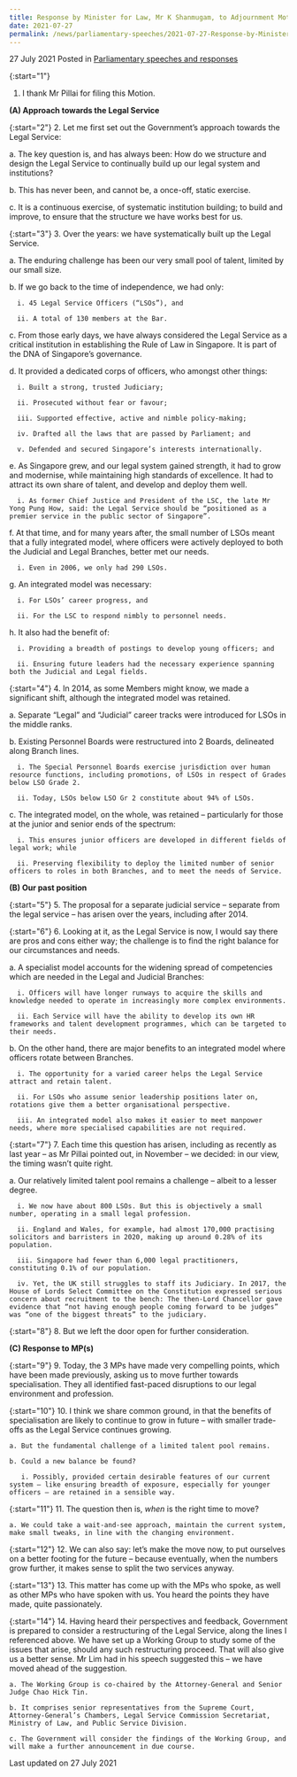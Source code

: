 ```yaml
---
title: Response by Minister for Law, Mr K Shanmugam, to Adjournment Motion Moved by Mr Murali Pillai
date: 2021-07-27
permalink: /news/parliamentary-speeches/2021-07-27-Response-by-Minister-for-Law-to-Adjournment-Motion-Moved-by-Mr-Murali-Pillai
---
```


27 July 2021 Posted in [Parliamentary speeches and responses](/news/parliamentary-speeches)

{:start="1"}
1. I thank Mr Pillai for filing this Motion. 

**(A) Approach towards the Legal Service**

{:start="2"}
2. Let me first set out the Government’s approach towards the Legal Service: 

   a. The key question is, and has always been: How do we structure and design the Legal Service to continually build up our legal system and institutions?

   b. This has never been, and cannot be, a once-off, static exercise.

   c. It is a continuous exercise, of systematic institution building; to build and improve, to ensure that the structure we have works best for us.  

{:start="3"}
3. Over the years: we have systematically built up the Legal Service. 

   a. The enduring challenge has been our very small pool of talent, limited by our small size.

   b. If we go back to the time of independence, we had only:

      i. 45 Legal Service Officers (“LSOs”), and 

      ii. A total of 130 members at the Bar.

   c. From those early days, we have always considered the Legal Service as a critical institution in establishing the Rule of Law in Singapore. It is part of the DNA of Singapore’s governance. 

   d. It provided a dedicated corps of officers, who amongst other things: 

      i. Built a strong, trusted Judiciary;

      ii. Prosecuted without fear or favour;

      iii. Supported effective, active and nimble policy-making;

      iv. Drafted all the laws that are passed by Parliament; and

      v. Defended and secured Singapore’s interests internationally.

   e. As Singapore grew, and our legal system gained strength, it had to grow and modernise, while maintaining high standards of excellence. It had to attract its own share of talent, and develop and deploy them well.

      i. As former Chief Justice and President of the LSC, the late Mr Yong Pung How, said: the Legal Service should be “positioned as a premier service in the public sector of Singapore”.

   f. At that time, and for many years after, the small number of LSOs meant that a fully integrated model, where officers were actively deployed to both the Judicial and Legal Branches, better met our needs. 

      i. Even in 2006, we only had 290 LSOs. 

   g. An integrated model was necessary: 
  
      i. For LSOs’ career progress, and

      ii. For the LSC to respond nimbly to personnel needs. 

   h. It also had the benefit of:

      i. Providing a breadth of postings to develop young officers; and

      ii. Ensuring future leaders had the necessary experience spanning both the Judicial and Legal fields. 

{:start="4"}
4. In 2014, as some Members might know, we made a significant shift, although the integrated model was retained. 

   a. Separate “Legal” and “Judicial” career tracks were introduced for LSOs in the middle ranks.

   b. Existing Personnel Boards were restructured into 2 Boards, delineated along Branch lines. 

      i. The Special Personnel Boards exercise jurisdiction over human resource functions, including promotions, of LSOs in respect of Grades below LSO Grade 2. 

      ii. Today, LSOs below LSO Gr 2 constitute about 94% of LSOs.

   c. The integrated model, on the whole, was retained – particularly for those at the junior and senior ends of the spectrum: 
 
      i. This ensures junior officers are developed in different fields of legal work; while  

      ii. Preserving flexibility to deploy the limited number of senior officers to roles in both Branches, and to meet the needs of Service. 

**(B) Our past position**

{:start="5"}
5. The proposal for a separate judicial service – separate from the legal service – has arisen over the years, including after 2014. 

{:start="6"}
6. Looking at it, as the Legal Service is now, I would say there are pros and cons either way; the challenge is to find the right balance for our circumstances and needs. 

   a. A specialist model accounts for the widening spread of competencies which are needed in the Legal and Judicial Branches: 

      i. Officers will have longer runways to acquire the skills and knowledge needed to operate in increasingly more complex environments.

      ii. Each Service will have the ability to develop its own HR frameworks and talent development programmes, which can be targeted to their needs. 

   b. On the other hand, there are major benefits to an integrated model where officers rotate between Branches. 

      i. The opportunity for a varied career helps the Legal Service attract and retain talent.

      ii. For LSOs who assume senior leadership positions later on, rotations give them a better organisational perspective.

      iii. An integrated model also makes it easier to meet manpower needs, where more specialised capabilities are not required. 

{:start="7"}
7. Each time this question has arisen, including as recently as last year – as Mr Pillai pointed out, in November – we decided: in our view, the timing wasn’t quite right. 

   a. Our relatively limited talent pool remains a challenge – albeit to a lesser degree. 

      i. We now have about 800 LSOs. But this is objectively a small number, operating in a small legal profession. 

      ii. England and Wales, for example, had almost 170,000 practising solicitors and barristers in 2020, making up around 0.28% of its population.

      iii. Singapore had fewer than 6,000 legal practitioners, constituting 0.1% of our population.

      iv. Yet, the UK still struggles to staff its Judiciary. In 2017, the House of Lords Select Committee on the Constitution expressed serious concern about recruitment to the bench: The then-Lord Chancellor gave evidence that “not having enough people coming forward to be judges” was “one of the biggest threats” to the judiciary. 

{:start="8"}
8. But we left the door open for further consideration. 

**(C) Response to MP(s)**

{:start="9"}
9. Today, the 3 MPs have made very compelling points, which have been made previously, asking us to move further towards specialisation. They all identified fast-paced disruptions to our legal environment and profession. 

{:start="10"}
10. I think we share common ground, in that the benefits of specialisation are likely to continue to grow in future – with smaller trade-offs as the Legal Service continues growing.

    a. But the fundamental challenge of a limited talent pool remains.

    b. Could a new balance be found? 

       i. Possibly, provided certain desirable features of our current system – like ensuring breadth of exposure, especially for younger officers – are retained in a sensible way. 
       
{:start="11"}
11. The question then is, <i>when</i> is the right time to move?

    a. We could take a wait-and-see approach, maintain the current system, make small tweaks, in line with the changing environment.
    
{:start="12"}
12. We can also say: let’s make the move now, to put ourselves on a better footing for the future – because eventually, when the numbers grow further, it makes sense to split the two services anyway.

{:start="13"}
13. This matter has come up with the MPs who spoke, as well as other MPs who have spoken with us. You heard the points they have made, quite passionately.

{:start="14"}
14. Having heard their perspectives and feedback, Government is prepared to consider a restructuring of the Legal Service, along the lines I referenced above. We have set up a Working Group to study some of the issues that arise, should any such restructuring proceed. That will also give us a better sense. Mr Lim had in his speech suggested this – we have moved ahead of the suggestion.

    a. The Working Group is co-chaired by the Attorney-General and Senior Judge Chao Hick Tin. 

    b. It comprises senior representatives from the Supreme Court, Attorney-General’s Chambers, Legal Service Commission Secretariat, Ministry of Law, and Public Service Division. 

    c. The Government will consider the findings of the Working Group, and will make a further announcement in due course. 


<p class="right-side-updated">Last updated on 27 July 2021</p>
